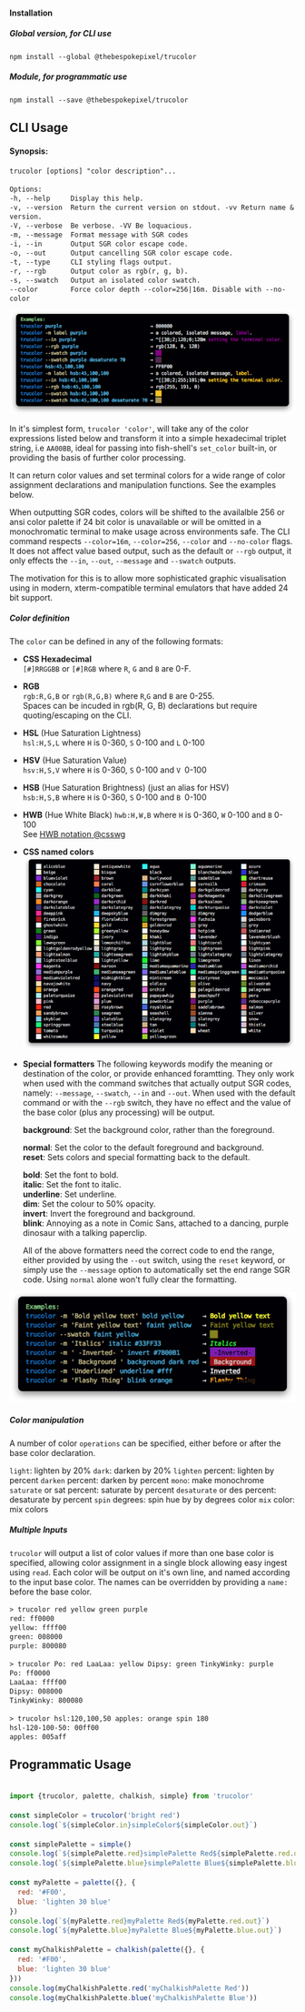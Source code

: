 #### Installation
##### Global version, for CLI use
```shell
npm install --global @thebespokepixel/trucolor
```

##### Module, for programmatic use
```shell
npm install --save @thebespokepixel/trucolor
```

## CLI Usage

#### Synopsis:

```text
trucolor [options] "color description"...

Options:
-h, --help     Display this help.
-v, --version  Return the current version on stdout. -vv Return name & version.
-V, --verbose  Be verbose. -VV Be loquacious.
-m, --message  Format message with SGR codes
-i, --in       Output SGR color escape code.
-o, --out      Output cancelling SGR color escape code.
-t, --type     CLI styling flags output.
-r, --rgb      Output color as rgb(r, g, b).
-s, --swatch   Output an isolated color swatch.
--color        Force color depth --color=256|16m. Disable with --no-color
```

![Usage Examples](https://raw.githubusercontent.com/MarkGriffiths/trucolor/master/media/example.png)

In it's simplest form, `trucolor 'color'`, will take any of the color expressions listed below and transform it into a simple hexadecimal triplet string, i.e `AA00BB`, ideal for passing into fish-shell's `set_color` built-in, or providing the basis of further color processing.

It can return color values and set terminal colors for a wide range of color assignment declarations and manipulation functions. See the examples below.

When outputting SGR codes, colors will be shifted to the availalble 256 or ansi color palette if 24 bit color is unavailable or will be omitted in a monochromatic terminal to make usage across environments safe. The CLI command respects `--color=16m`, `--color=256`, `--color` and `--no-color` flags. It does not affect value based output, such as the default or `--rgb` output, it only effects the `--in`, `--out`, `--message` and `--swatch` outputs.

The motivation for this is to allow more sophisticated graphic visualisation using in modern, xterm-compatible terminal emulators that have added 24 bit support.

##### Color definition

The `color` can be defined in any of the following formats:

- __CSS Hexadecimal__  
  `[#]RRGGBB` or `[#]RGB` where `R`, `G` and `B` are 0-F.

- __RGB__  
  `rgb:R,G,B` or `rgb(R,G,B)` where `R`,`G` and `B` are 0-255.  
  Spaces can be incuded in rgb(R, G, B) declarations but require quoting/escaping on the CLI.

- __HSL__ (Hue Saturation Lightness)  
  `hsl:H,S,L` where `H` is 0-360, `S` 0-100 and `L` 0-100

- __HSV__ (Hue Saturation Value)  
  `hsv:H,S,V` where `H` is 0-360, `S` 0-100 and `V `0-100

- __HSB__ (Hue Saturation Brightness) (just an alias for HSV)  
  `hsb:H,S,B` where `H` is 0-360, `S` 0-100 and `B `0-100

- __HWB__ (Hue White Black)
  `hwb:H,W,B` where `H` is 0-360, `W` 0-100 and `B` 0-100  
  See [HWB notation @csswg](https://drafts.csswg.org/css-color/#the-hwb-notation)

- __CSS named colors__
![Named Colors Examples](https://raw.githubusercontent.com/MarkGriffiths/trucolor/master/media/named.png)

- __Special formatters__
The following keywords modify the meaning or destination of the color, or provide enhanced foramtting. They only work when used with the command switches that actually output SGR codes, namely: `--message`, `--swatch`, `--in` and `--out`. When used with the default command or with the `--rgb` switch, they have no effect and the value of the base color (plus any processing) will be output.

  __background__: Set the background color, rather than the foreground.

  __normal__: Set the color to the default foreground and background.  
  __reset__: Sets colors and special formatting back to the default.

  __bold__: Set the font to bold.  
  __italic__: Set the font to italic.  
  __underline__: Set underline.  
  __dim__: Set the colour to 50% opacity.  
  __invert__: Invert the foreground and background.  
  __blink__: Annoying as a note in Comic Sans, attached to a dancing, purple dinosaur with a talking paperclip.

  All of the above formatters need the correct code to end the range, either provided by using the `--out` switch, using the `reset` keyword, or simply use the `--message` option to automatically set the end range SGR code. Using `normal` alone won't fully clear the formatting.

![Formatters Examples](https://raw.githubusercontent.com/MarkGriffiths/trucolor/master/media/formatters.png)

##### Color manipulation

A number of color `operations` can be specified, either before or after the base color declaration.

`light`: lighten by 20%
`dark`: darken by 20%
`lighten` percent: lighten by percent
`darken` percent: darken by percent
`mono`: make monochrome
`saturate` or sat percent: saturate by percent
`desaturate` or des percent: desaturate by percent
`spin` degrees: spin hue by by degrees
color `mix` color: mix colors

##### Multiple Inputs
`trucolor` will output a list of color values if more than one base color is specified, allowing color assignment in a single block allowing easy ingest using `read`. Each color will be output on it's own line, and named according to the input base color. The names can be overridden by providing a `name:` before the base color.

```shell
> trucolor red yellow green purple
red: ff0000
yellow: ffff00
green: 008000
purple: 800080

> trucolor Po: red LaaLaa: yellow Dipsy: green TinkyWinky: purple
Po: ff0000
LaaLaa: ffff00
Dipsy: 008000
TinkyWinky: 800080

> trucolor hsl:120,100,50 apples: orange spin 180
hsl-120-100-50: 00ff00
apples: 005aff
```

## Programmatic Usage

```javascript

import {trucolor, palette, chalkish, simple} from 'trucolor'

const simpleColor = trucolor('bright red')
console.log(`${simpleColor.in}simpleColor${simpleColor.out}`)

const simplePalette = simple()
console.log(`${simplePalette.red}simplePalette Red${simplePalette.red.out}`)
console.log(`${simplePalette.blue}simplePalette Blue${simplePalette.blue.out}`)

const myPalette = palette({}, {
  red: '#F00',
  blue: 'lighten 30 blue'
})
console.log(`${myPalette.red}myPalette Red${myPalette.red.out}`)
console.log(`${myPalette.blue}myPalette Blue${myPalette.blue.out}`)

const myChalkishPalette = chalkish(palette({}, {
  red: '#F00',
  blue: 'lighten 30 blue'
}))
console.log(myChalkishPalette.red('myChalkishPalette Red'))
console.log(myChalkishPalette.blue('myChalkishPalette Blue'))

```
